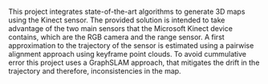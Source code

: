This project integrates state-of-the-art algorithms to generate 3D maps using the Kinect sensor. The provided solution is intended to take advantage of the two main sensors that the Microsoft Kinect device contains, which are the RGB camera and the range sensor. A first approximation to the trajectory of the sensor is estimated using a pairwise alignment approach using keyframe point clouds. To avoid cummulative error this project uses a GraphSLAM approach, that mitigates the drift in the trajectory and therefore, inconsistencies in the map.